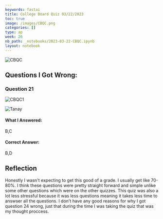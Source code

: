 ```yaml
---
keywords: fastai
title: College Board Quiz 03/22/2023
toc: true
image: /images/CBQC.png
categories: []
type: ap
week: 26
nb_path: _notebooks/2023-03-22-CBQC.ipynb
layout: notebook
---
```


<!--
#################################################
### THIS FILE WAS AUTOGENERATED! DO NOT EDIT! ###
#################################################
# file to edit: _notebooks/2023-03-22-CBQC.ipynb
-->

<div class="container" id="notebook-container">
        
<div class="cell border-box-sizing text_cell rendered"><div class="inner_cell">
<div class="text_cell_render border-box-sizing rendered_html">
<p><img src="/quissite/images/copied_from_nb/images/CBQC.png" alt="CBQC"></p>

</div>
</div>
</div>
<div class="cell border-box-sizing text_cell rendered"><div class="inner_cell">
<div class="text_cell_render border-box-sizing rendered_html">
<h2 id="Questions-I-Got-Wrong:">Questions I Got Wrong:<a class="anchor-link" href="#Questions-I-Got-Wrong:"> </a></h2><h3 id="Question-21">Question 21<a class="anchor-link" href="#Question-21"> </a></h3>
</div>
</div>
</div>
<div class="cell border-box-sizing text_cell rendered"><div class="inner_cell">
<div class="text_cell_render border-box-sizing rendered_html">
<p><img src="/quissite/images/copied_from_nb/images/CBQC1.png" alt="CBQC1"></p>

</div>
</div>
</div>
<div class="cell border-box-sizing text_cell rendered"><div class="inner_cell">
<div class="text_cell_render border-box-sizing rendered_html">
<p><img src="/quissite/images/copied_from_nb/images/Tanay.png" alt="Tanay"></p>

</div>
</div>
</div>
<div class="cell border-box-sizing text_cell rendered"><div class="inner_cell">
<div class="text_cell_render border-box-sizing rendered_html">
<h4 id="What-I-Answered:">What I Answered:<a class="anchor-link" href="#What-I-Answered:"> </a></h4><p>B,C</p>
<h4 id="Correct-Answer:">Correct Answer:<a class="anchor-link" href="#Correct-Answer:"> </a></h4><p>B,D</p>

</div>
</div>
</div>
<div class="cell border-box-sizing text_cell rendered"><div class="inner_cell">
<div class="text_cell_render border-box-sizing rendered_html">
<h2 id="Reflection">Reflection<a class="anchor-link" href="#Reflection"> </a></h2><p>Honestly I wasn't expecting to get this good of a grade. I usually get like 70-80%. I think these questions were pretty straight forward and simple unlike some other questions which were on the other quizzes. This quiz was also a lot less stressful because it was less questions meaning it takes less time to answser all the questions. I don't have any good reasons for why I got question 24 wrong, just that during the time I was taking the quiz that was my thought proccess.</p>

</div>
</div>
</div>
</div>
 

